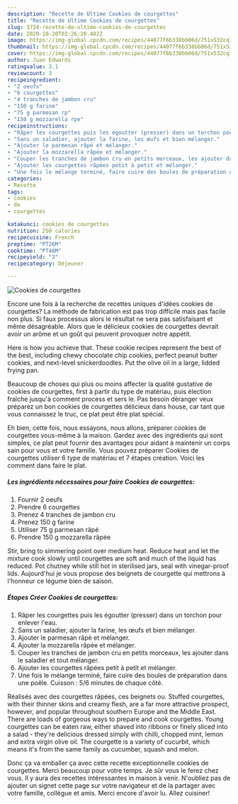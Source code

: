 ```yaml
---
description: "Recette de Ultime Cookies de courgettes"
title: "Recette de Ultime Cookies de courgettes"
slug: 3734-recette-de-ultime-cookies-de-courgettes
date: 2020-10-20T02:26:20.482Z
image: https://img-global.cpcdn.com/recipes/44077f6b338bb06d/751x532cq70/cookies-de-courgettes-photo-principale-de-la-recette.jpg
thumbnail: https://img-global.cpcdn.com/recipes/44077f6b338bb06d/751x532cq70/cookies-de-courgettes-photo-principale-de-la-recette.jpg
cover: https://img-global.cpcdn.com/recipes/44077f6b338bb06d/751x532cq70/cookies-de-courgettes-photo-principale-de-la-recette.jpg
author: Juan Edwards
ratingvalue: 3.1
reviewcount: 3
recipeingredient:
- "2 oeufs"
- "6 courgettes"
- "4 tranches de jambon cru"
- "150 g farine"
- "75 g parmesan rp"
- "150 g mozzarella rpe"
recipeinstructions:
- "Râper les courgettes puis les égoutter (presser) dans un torchon pour enlever l&#39;eau."
- "Sans un saladier, ajouter la farine, les œufs et bien mélanger."
- "Ajouter le parmesan râpé et mélanger."
- "Ajouter la mozzarella râpée et mélanger."
- "Couper les tranches de jambon cru en petits morceaux, les ajouter dans le saladier et tout mélanger."
- "Ajouter les courgettes râpées petit à petit et mélanger."
- "Une fois le mélange terminé, faire cuire des boules de préparation dans une poêle. Cuisson : 5/6 minutes de chaque côté."
categories:
- Recette
tags:
- cookies
- de
- courgettes

katakunci: cookies de courgettes 
nutrition: 250 calories
recipecuisine: French
preptime: "PT26M"
cooktime: "PT46M"
recipeyield: "3"
recipecategory: Déjeuner

---
```



![Cookies de courgettes](https://img-global.cpcdn.com/recipes/44077f6b338bb06d/751x532cq70/cookies-de-courgettes-photo-principale-de-la-recette.jpg)

Encore une fois à la recherche de recettes uniques d'idées cookies de courgettes? La méthode de fabrication est pas trop difficile mais pas facile non plus. Si faux processus alors le résultat ne sera pas satisfaisant et même désagréable. Alors que le délicieux cookies de courgettes devrait avoir un arôme et un goût qui peuvent provoquer notre appétit.

Here is how you achieve that. These cookie recipes represent the best of the best, including chewy chocolate chip cookies, perfect peanut butter cookies, and next-level snickerdoodles. Put the olive oil in a large, lidded frying pan.

Beaucoup de choses qui plus ou moins affecter la qualité gustative de cookies de courgettes, first à partir du type de matériau, puis élection fraîche jusqu'à comment process et sers le. Pas besoin déranger veux préparez un bon cookies de courgettes délicieux dans house, car tant que vous connaissez le truc, ce plat peut être plat spécial.


Eh bien, cette fois, nous essayons, nous allons, préparer cookies de courgettes vous-même à la maison. Gardez avec des ingrédients qui sont simples, ce plat peut fournir des avantages pour aidant à maintenir un corps sain pour vous et votre famille. Vous pouvez préparer Cookies de courgettes utiliser 6 type de matériau et 7 étapes création. Voici les comment dans faire le plat.

<!--inarticleads1-->

##### Les ingrédients nécessaires pour faire Cookies de courgettes:

1. Fournir 2 oeufs
1. Prendre 6 courgettes
1. Prenez 4 tranches de jambon cru
1. Prenez 150 g farine
1. Utiliser 75 g parmesan râpé
1. Prendre 150 g mozzarella râpée


Stir, bring to simmering point over medium heat. Reduce heat and let the mixture cook slowly until courgettes are soft and much of the liquid has reduced. Pot chutney while still hot in sterilised jars, seal with vinegar-proof lids. Aujourd&#39;hui je vous propose des beignets de courgette qui mettrons à l&#39;honneur ce légume bien de saison. 

<!--inarticleads2-->

##### Étapes Créer Cookies de courgettes:

1. Râper les courgettes puis les égoutter (presser) dans un torchon pour enlever l&#39;eau.
1. Sans un saladier, ajouter la farine, les œufs et bien mélanger.
1. Ajouter le parmesan râpé et mélanger.
1. Ajouter la mozzarella râpée et mélanger.
1. Couper les tranches de jambon cru en petits morceaux, les ajouter dans le saladier et tout mélanger.
1. Ajouter les courgettes râpées petit à petit et mélanger.
1. Une fois le mélange terminé, faire cuire des boules de préparation dans une poêle. Cuisson : 5/6 minutes de chaque côté.


Réalisés avec des courgettes râpées, ces beignets ou. Stuffed courgettes, with their thinner skins and creamy flesh, are a far more attractive prospect, however, and popular throughout southern Europe and the Middle East. There are loads of gorgeous ways to prepare and cook courgettes. Young courgettes can be eaten raw, either shaved into ribbons or finely sliced into a salad - they&#39;re delicious dressed simply with chilli, chopped mint, lemon and extra virgin olive oil. The courgette is a variety of cucurbit, which means it&#39;s from the same family as cucumber, squash and melon. 


Donc ça va emballer ça avec cette recette exceptionnelle cookies de courgettes. Merci beaucoup pour votre temps. Je sûr vous le ferez chez vous. Il y aura des recettes  intéressantes in maison à venir. N'oubliez pas de ajouter un signet cette page sur votre navigateur et de la partager avec votre famille, collègue et amis. Merci encore d'avoir lu. Allez cuisiner!
